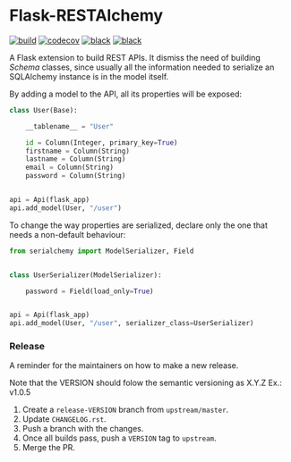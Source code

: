 # Flask-RESTAlchemy #

[![build](https://github.com/ESSS/serialchemy/workflows/build/badge.svg)](https://github.com/ESSS/serialchemy/actions)
[![codecov](https://codecov.io/gh/ESSS/flask-restalchemy/branch/master/graph/badge.svg)](https://codecov.io/gh/ESSS/flask-restalchemy)
[![black](https://img.shields.io/badge/code%20style-black-000000.svg)](https://github.com/psf/black)
[![black](https://img.shields.io/readthedocs/flask-restalchemy.svg)](https://flask-restalchemy.readthedocs.io/en/latest)

A Flask extension to build REST APIs. It dismiss the need of building *Schema* classes,
since usually all the information needed to serialize an SQLAlchemy instance is in the model
itself.

By adding a model to the API, all its properties will be exposed:

```python
class User(Base):

    __tablename__ = "User"

    id = Column(Integer, primary_key=True)
    firstname = Column(String)
    lastname = Column(String)
    email = Column(String)
    password = Column(String)


api = Api(flask_app)
api.add_model(User, "/user")
```

To change the way properties are serialized, declare only the one that needs a non-default
behaviour:

```python
from serialchemy import ModelSerializer, Field


class UserSerializer(ModelSerializer):

    password = Field(load_only=True)


api = Api(flask_app)
api.add_model(User, "/user", serializer_class=UserSerializer)
```

### Release
A reminder for the maintainers on how to make a new release.

Note that the VERSION should folow the semantic versioning as X.Y.Z
Ex.: v1.0.5

1. Create a ``release-VERSION`` branch from ``upstream/master``.
2. Update ``CHANGELOG.rst``.
3. Push a branch with the changes.
4. Once all builds pass, push a ``VERSION`` tag to ``upstream``.
5. Merge the PR.

[Changelog]: https://regro.github.io/rever-docs/devguide.html#changelog
